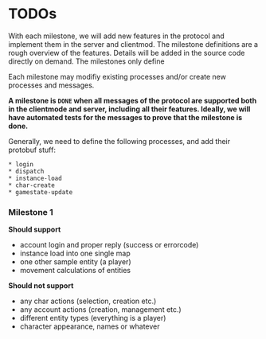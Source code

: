 # TODOs  

With each milestone, we will add new features in the protocol and implement them in the server and clientmod. The milestone definitions are a rough overview of the features. Details will be added in the source code directly on demand. The milestones only define 

Each milestone may modifiy existing processes and/or create new processes and messages.

**A milestone is `DONE` when all messages of the protocol are supported both in the clientmode and server, including all their features. Ideally, we will have automated tests for the messages to prove that the milestone is done.**

Generally, we need to define the following processes, and add their protobuf stuff:  

```
* login
* dispatch
* instance-load
* char-create
* gamestate-update
```

### Milestone 1

**Should support**  

* account login and proper reply (success or errorcode)
* instance load into one single map
* one other sample entity (a player)
* movement calculations of entities

**Should not support**

* any char actions (selection, creation etc.)
* any account actions (creation, management etc.)
* different entity types (everything is a player)
* character appearance, names or whatever




